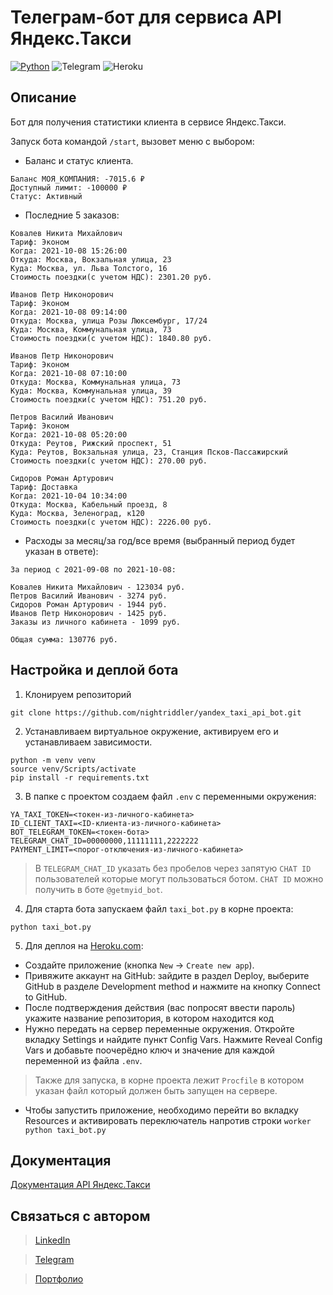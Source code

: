 # Телеграм-бот для сервиса API Яндекс.Такси

[![Python](https://img.shields.io/badge/-Python-464646?style=flat-square&logo=Python)](https://www.python.org/)
![Telegram](https://img.shields.io/badge/Telegram-2CA5E0?style=flat-square&logo=telegram)
![Heroku](https://img.shields.io/badge/heroku-%23430098.svg?style=flat-square&logo=heroku&logoColor=white)

## Описание
Бот для получения статистики клиента в сервисе Яндекс.Такси. 

Запуск бота командой `/start`, вызовет меню с выбором:

- Баланс и статус клиента.

```
Баланс МОЯ_КОМПАНИЯ: -7015.6 ₽
Доступный лимит: -100000 ₽
Статус: Активный
```

- Последние 5 заказов:

```
Ковалев Никита Михайлович
Тариф: Эконом
Когда: 2021-10-08 15:26:00
Откуда: Москва, Вокзальная улица, 23
Куда: Москва, ул. Льва Толстого, 16
Стоимость поездки(с учетом НДС): 2301.20 руб.

Иванов Петр Никонорович
Тариф: Эконом
Когда: 2021-10-08 09:14:00
Откуда: Москва, улица Розы Люксембург, 17/24
Куда: Москва, Коммунальная улица, 73
Стоимость поездки(с учетом НДС): 1840.80 руб.

Иванов Петр Никонорович
Тариф: Эконом
Когда: 2021-10-08 07:10:00
Откуда: Москва, Коммунальная улица, 73
Куда: Москва, Коммунальная улица, 39
Стоимость поездки(с учетом НДС): 751.20 руб.

Петров Василий Иванович
Тариф: Эконом
Когда: 2021-10-08 05:20:00
Откуда: Реутов, Рижский проспект, 51
Куда: Реутов, Вокзальная улица, 23, Станция Псков-Пассажирский
Стоимость поездки(с учетом НДС): 270.00 руб.

Сидоров Роман Артурович
Тариф: Доставка
Когда: 2021-10-04 10:34:00
Откуда: Москва, Кабельный проезд, 8
Куда: Москва, Зеленоград, к120
Стоимость поездки(с учетом НДС): 2226.00 руб.
```

- Расходы за месяц/за год/все время (выбранный период будет указан в ответе):

```
За период с 2021-09-08 по 2021-10-08:

Ковалев Никита Михайлович - 123034 руб.
Петров Василий Иванович - 3274 руб.
Сидоров Роман Артурович - 1944 руб.
Иванов Петр Никонорович - 1425 руб.
Заказы из личного кабинета - 1099 руб.

Общая сумма: 130776 руб.
```

## Настройка и деплой бота
1. Клонируем репозиторий 
```
git clone https://github.com/nightriddler/yandex_taxi_api_bot.git
```
2. Устанавливаем виртуальное окружение, активируем его и устанавливаем зависимости.
```
python -m venv venv
source venv/Scripts/activate 
pip install -r requirements.txt
```
3. В папке с проектом создаем файл `.env` с переменными окружения:
```
YA_TAXI_TOKEN=<токен-из-личного-кабинета>
ID_CLIENT_TAXI=<ID-клиента-из-личного-кабинета>
BOT_TELEGRAM_TOKEN=<токен-бота>
TELEGRAM_CHAT_ID=00000000,11111111,2222222
PAYMENT_LIMIT=<порог-отключения-из-личного-кабинета>
```
>В `TELEGRAM_CHAT_ID` указать без пробелов через запятую `CHAT ID` пользователей которые могут пользоваться ботом. `CHAT ID` можно получить в боте `@getmyid_bot`.
4. Для старта бота запускаем файл `taxi_bot.py` в корне проекта: 
```
python taxi_bot.py
```
5. Для деплоя на [Heroku.com](https://heroku.com):
- Создайте приложение (кнопка `New` → `Create new app`).
- Привяжите аккаунт на GitHub: зайдите в раздел Deploy, выберите GitHub в разделе Development method и нажмите на кнопку Connect to GitHub.
- После подтверждения действия (вас попросят ввести пароль) укажите название репозитория, в котором находится код
- Нужно передать на сервер переменные окружения. Откройте вкладку Settings и найдите пункт Config Vars. Нажмите Reveal Config Vars и добавьте поочерёдно ключ и значение для каждой переменной из файла `.env`.
>Также для запуска, в корне проекта лежит `Procfile` в котором указан файл который должен быть запущен на сервере.
- Чтобы запустить приложение, необходимо перейти во вкладку Resources и активировать переключатель напротив строки `worker python taxi_bot.py`

## Документация
[Документация API Яндекс.Такси](https://yandex.ru/dev/taxi/doc/business-api/concepts/request-central.html)

## Связаться с автором
>[LinkedIn](http://linkedin.com/in/aizi)

>[Telegram](https://t.me/nightriddler)

>[Портфолио](https://github.com/nightriddler)